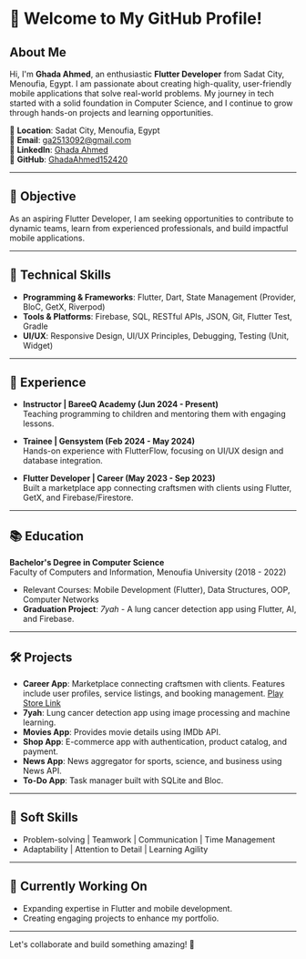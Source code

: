 # 👋 Welcome to My GitHub Profile!

## About Me
Hi, I'm **Ghada Ahmed**, an enthusiastic **Flutter Developer** from Sadat City, Menoufia, Egypt. I am passionate about creating high-quality, user-friendly mobile applications that solve real-world problems. My journey in tech started with a solid foundation in Computer Science, and I continue to grow through hands-on projects and learning opportunities.

📍 **Location**: Sadat City, Menoufia, Egypt  
📧 **Email**: [ga2513092@gmail.com](mailto:ga2513092@gmail.com)  
🔗 **LinkedIn**: [Ghada Ahmed](https://www.linkedin.com/in/ghada-ahmed-81b340195/)  
🔗 **GitHub**: [GhadaAhmed152420](https://github.com/GhadaAhmed152420)

---

## 🌟 Objective
As an aspiring Flutter Developer, I am seeking opportunities to contribute to dynamic teams, learn from experienced professionals, and build impactful mobile applications.

---

## 🔧 Technical Skills
- **Programming & Frameworks**: Flutter, Dart, State Management (Provider, BloC, GetX, Riverpod)
- **Tools & Platforms**: Firebase, SQL, RESTful APIs, JSON, Git, Flutter Test, Gradle
- **UI/UX**: Responsive Design, UI/UX Principles, Debugging, Testing (Unit, Widget)

---

## 💼 Experience
- **Instructor | BareeQ Academy (Jun 2024 - Present)**  
  Teaching programming to children and mentoring them with engaging lessons.
  
- **Trainee | Gensystem (Feb 2024 - May 2024)**  
  Hands-on experience with FlutterFlow, focusing on UI/UX design and database integration.
  
- **Flutter Developer | Career (May 2023 - Sep 2023)**  
  Built a marketplace app connecting craftsmen with clients using Flutter, GetX, and Firebase/Firestore.

---

## 📚 Education
**Bachelor's Degree in Computer Science**  
Faculty of Computers and Information, Menoufia University (2018 - 2022)  
- Relevant Courses: Mobile Development (Flutter), Data Structures, OOP, Computer Networks  
- **Graduation Project**: *7yah* - A lung cancer detection app using Flutter, AI, and Firebase.  

---

## 🛠️ Projects
- **Career App**: Marketplace connecting craftsmen with clients. Features include user profiles, service listings, and booking management. [Play Store Link](#)  
- **7yah**: Lung cancer detection app using image processing and machine learning.  
- **Movies App**: Provides movie details using IMDb API.  
- **Shop App**: E-commerce app with authentication, product catalog, and payment.  
- **News App**: News aggregator for sports, science, and business using News API.  
- **To-Do App**: Task manager built with SQLite and Bloc.

---

## 🧰 Soft Skills
- Problem-solving | Teamwork | Communication | Time Management  
- Adaptability | Attention to Detail | Learning Agility  

---

## 🌱 Currently Working On
- Expanding expertise in Flutter and mobile development.  
- Creating engaging projects to enhance my portfolio.

---

Let's collaborate and build something amazing! 🎯
